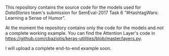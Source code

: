 This repository contains the source code for the models used for _DataStories_ team's submission for SemEval-2017
Task 6 “#HashtagWars: Learning a Sense of Humor”.

At the moment the repository contains only the code for the models and _not_ a complete working example.
You can find the Attention Layer's code in https://github.com/cbaziotis/keras-utilities/blob/master/layers.py.

I will upload a complete end-to-end example soon.